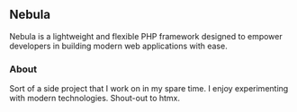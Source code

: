 ## Nebula

Nebula is a lightweight and flexible PHP framework designed to empower developers in building modern web applications with ease.


### About

Sort of a side project that I work on in my spare time. I enjoy experimenting with modern technologies. Shout-out to htmx.

